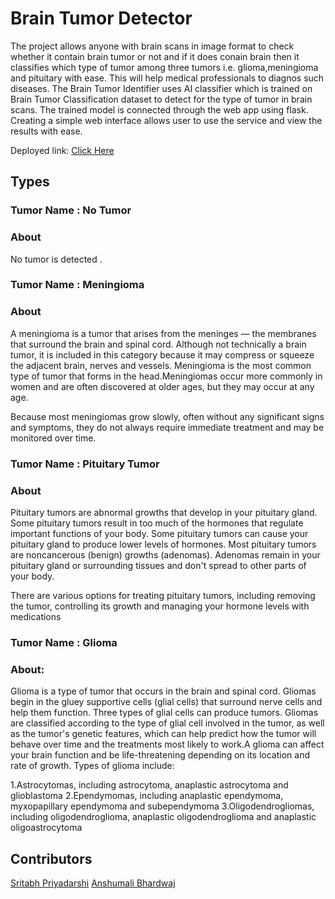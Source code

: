 # Brain Tumor Detector

The project allows anyone with brain scans in image format to check whether it contain brain tumor or not and if it does conain brain then it classifies which type of tumor among three tumors i.e. glioma,meningioma and pituitary with ease. This will help medical professionals to diagnos such diseases.
The Brain Tumor Identifier uses AI classifier which is trained on Brain Tumor Classification dataset to detect for the type of tumor in brain scans.
The trained model is connected through the web app using flask. Creating a simple web interface allows user to use the service and view the results with ease.

Deployed link: [Click Here](https://braintumoridentifier.azurewebsites.net/)


## Types

### Tumor Name : No Tumor 
### About
No tumor is detected .


### Tumor Name : Meningioma
### About
A meningioma is a tumor that arises from the meninges — the membranes that surround the brain and spinal cord. Although not technically a brain tumor, it is included in this category because it may compress or squeeze the adjacent brain, nerves and vessels. Meningioma is the most common type of tumor that forms in the head.Meningiomas occur more commonly in women and are often discovered at older ages, but they may occur at any age.

Because most meningiomas grow slowly, often without any significant signs and symptoms, they do not always require immediate treatment and may be monitored over time.



### Tumor Name : Pituitary Tumor
### About
Pituitary tumors are abnormal growths that develop in your pituitary gland. Some pituitary tumors result in too much of the hormones that regulate important functions of your body. Some pituitary tumors can cause your pituitary gland to produce lower levels of hormones.
Most pituitary tumors are noncancerous (benign) growths (adenomas). Adenomas remain in your pituitary gland or surrounding tissues and don't spread to other parts of your body.

There are various options for treating pituitary tumors, including removing the tumor, controlling its growth and managing your hormone levels with medications


### Tumor Name : Glioma
### About:
Glioma is a type of tumor that occurs in the brain and spinal cord. Gliomas begin in the gluey supportive cells (glial cells) that surround nerve cells and help them function.
Three types of glial cells can produce tumors. Gliomas are classified according to the type of glial cell involved in the tumor, as well as the tumor's genetic features, which can help predict how the tumor will behave over time and the treatments most likely to work.A glioma can affect your brain function and be life-threatening depending on its location and rate of growth.
Types of glioma include:

1.Astrocytomas, including astrocytoma, anaplastic astrocytoma and glioblastoma
2.Ependymomas, including anaplastic ependymoma, myxopapillary ependymoma and subependymoma
3.Oligodendrogliomas, including oligodendroglioma, anaplastic oligodendroglioma and anaplastic oligoastrocytoma


## Contributors

[Sritabh Priyadarshi](https://github.com/SobyDamn)
[Anshumali Bhardwaj](https://github.com/anshu-bit)